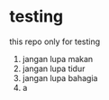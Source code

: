 # testing
this repo only for testing


1. jangan lupa makan
2. jangan lupa tidur
3. jangan lupa bahagia
4. a
